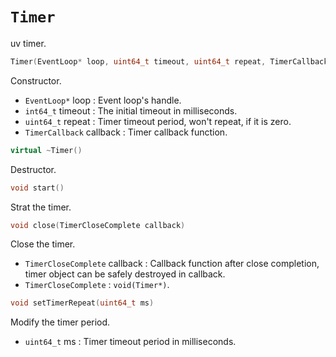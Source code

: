 # `Timer`
uv timer.

```C++
Timer(EventLoop* loop, uint64_t timeout, uint64_t repeat, TimerCallback callback)
```
Constructor.
* `EventLoop*` loop : Event loop's handle.
* `int64_t` timeout : The initial timeout in milliseconds.
* `uint64_t` repeat : Timer timeout period, won't repeat, if it is zero.
* `TimerCallback` callback : Timer callback function.

```C++
virtual ~Timer()
```
Destructor.

```C++
void start()
```
Strat the timer.

```C++
void close(TimerCloseComplete callback)
```
Close the timer.
* `TimerCloseComplete` callback : Callback function after close completion, timer object can be safely destroyed in callback.
* `TimerCloseComplete` : `void(Timer*)`.

```C++
void setTimerRepeat(uint64_t ms)
```
Modify the timer period.
* `uint64_t` ms : Timer timeout period in milliseconds.
